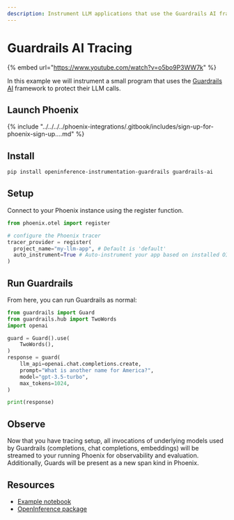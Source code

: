 ```yaml
---
description: Instrument LLM applications that use the Guardrails AI framework
---
```


# Guardrails AI Tracing

{% embed url="https://www.youtube.com/watch?v=o5bo9P3WW7k" %}

In this example we will instrument a small program that uses the [Guardrails AI](https://www.guardrailsai.com/) framework to protect their LLM calls.

## Launch Phoenix

{% include "../../../../phoenix-integrations/.gitbook/includes/sign-up-for-phoenix-sign-up....md" %}

## Install

```bash
pip install openinference-instrumentation-guardrails guardrails-ai
```

## Setup

Connect to your Phoenix instance using the register function.

```python
from phoenix.otel import register

# configure the Phoenix tracer
tracer_provider = register(
  project_name="my-llm-app", # Default is 'default'
  auto_instrument=True # Auto-instrument your app based on installed OI dependencies
)
```

## Run Guardrails

From here, you can run Guardrails as normal:

```python
from guardrails import Guard
from guardrails.hub import TwoWords
import openai

guard = Guard().use(
    TwoWords(),
)
response = guard(
    llm_api=openai.chat.completions.create,
    prompt="What is another name for America?",
    model="gpt-3.5-turbo",
    max_tokens=1024,
)

print(response)

```

## Observe

Now that you have tracing setup, all invocations of underlying models used by Guardrails (completions, chat completions, embeddings) will be streamed to your running Phoenix for observability and evaluation. Additionally, Guards will be present as a new span kind in Phoenix.

## Resources

* [Example notebook](https://github.com/Arize-ai/dataset-embeddings-guardrails/blob/main/validator/arize_demo_dataset_embeddings_guard.ipynb)
* [OpenInference package](https://github.com/Arize-ai/openinference/blob/main/python/instrumentation/openinference-instrumentation-guardrails)
